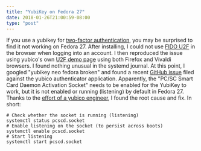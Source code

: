 ```yaml
---
title: "YubiKey on Fedora 27"
date: 2018-01-26T21:00:59-08:00
type: "post"
---
```


If you use a yubikey for [two-factor authentication](https://en.wikipedia.org/wiki/Multi-factor_authentication), you may be surprised to find it not working on Fedora 27. After installing, I could not use [FIDO U2F](https://www.yubico.com/solutions/fido-u2f/) in the browser when logging into an account. I then reproduced the issue using yubico's own [U2F demo page](https://demo.yubico.com/u2f?tab=register) using both Firefox and Vivaldi browsers. I found nothing unusual in the systemd journal. At this point, I googled "yubikey neo fedora broken" and found a recent [GitHub issue](https://github.com/Yubico/yubioath-desktop/issues/192) filed against the yubico authenticator application. Apparently, the "PC/SC Smart Card Daemon Activation Socket" needs to be enabled for the YubiKey to work, but it is not enabled or running (listening) by default in Fedora 27. Thanks to the [effort of a yubico engineer](https://github.com/Yubico/yubioath-desktop/issues/192#issuecomment-334407086), I found the root cause and fix. In short:

```
# Check whether the socket is running (listening)
systemctl status pcscd.socket
# Enable listening on the socket (to persist across boots)
systemctl enable pcscd.socket
# Start listening
systemctl start pcscd.socket
```

